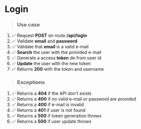 # Login

> ### Use case

1. ✅ Request **POST** on route **/api/login**
2. ✅ Validate **email** and **password**
3. ✅ Validate that **email** is a valid e-mail
4. ✅ **Search** the user with the provided e-mail
5. ✅ Generate a access **token** de from user id
6. ✅ **Update** the user with the new token
7. ✅ Returns **200** with the token and username

> ### Exceptions

1. ✅ Returns a **404** if the API don't exists
2. ✅ Returns a **400** if no valid e-mail or password are provided
3. ✅ Returns a **400** if e-mail is invalid
4. ✅ Returns a **401** if user is not found
5. ✅ Returns a **500** if token generation throws
6. ✅ Returns a **500** if user update throws